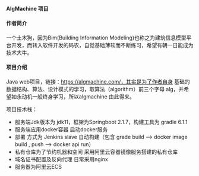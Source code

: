 #### AlgMachine 项目

#### 作者简介

一个土木狗，因为Bim(Building Information Modeling)也称之为建筑信息模型平台开发，而转入软件开发的码农，自觉基础薄软而不断练习，希望有朝一日能成为技术大牛。

#### 项目介绍

Java web项目，链接：https://algmachine.com/，其实是为了作者自身 基础的数据结构、算法、设计模式的学习，取算法（algorithm）前三个字母 alg，并希望如永动机一般终身学习，所以algmachine 由此得来。

项目技术栈：

- 服务端Jdk版本为 jdk11，框架为Springboot 2.1.7，构建工具为 gradle 6.1.1
- 服务端应用docker容器 启动docker服务
- 部署 方式为 Jenkins  slave 自动构建（包含 grade build  --> docker image build , push  -->  docker api run）
- 私有仓库为了节约机器和空间 采用阿里云容器镜像服务搭建的私有仓库
- 域名证书配置及反向代理 日常采用nginx
- 服务器为阿里云ECS
